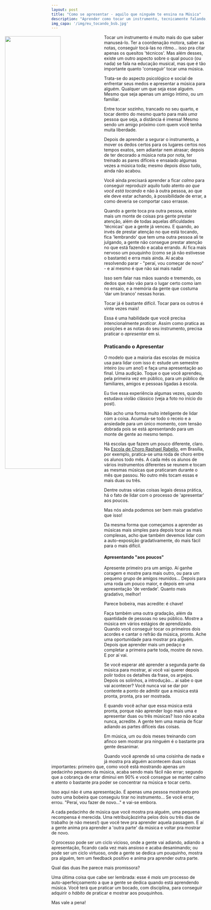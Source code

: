 ```yaml
---
layout: post
title: "Como se apresentar - aquilo que ninguém te ensina na Música"
description: "Aprender como tocar um instrumento, tecnicamente falando, é apenas parte do aprendizado musical. Aprender a se apresentar é tão importante e difícil quanto, mas ninguém te fala sobre isso."
img_capa: '/img/eu_tocando_bsb.jpg'
---
```


<img src="{{page.img_capa}}"  width="60%" frameborder="0" style='float:left; margin:5px 20px 20px -30%' />

Tocar um instrumento é muito mais do que saber manuseá-lo. Ter a coordenação motora, saber as notas, conseguir tocá-las no ritmo... isso pra citar apenas os quesitos 'técnicos'. Mas além desses, existe um outro aspecto sobre o qual pouco (ou nada) se fala na educação musical, mas que é tão importante quanto 'conseguir' tocar uma música.

Trata-se do aspecto psicológico e social de enfrentar seus medos e apresentar a música para alguém. Qualquer um que seja esse alguém. Mesmo que seja apenas um amigo íntimo, ou um familiar.

Entre tocar sozinho, trancado no seu quarto, e tocar dentro do mesmo quarto para mais *uma* pessoa que seja, a distância é imensa! Mesmo sendo um amigo próximo com quem você tenha muita liberdade.

Depois de aprender a segurar o instrumento, a mover os dedos certos para os lugares certos nos tempos exatos, sem adiantar nem atrasar; depois de ter decorado a música nota por nota, ter treinado as pares difíceis e ensaiado algumas vezes a música toda; mesmo depois disso tudo, ainda não acabou.

Você ainda precisará aprender a ficar *calmo* para conseguir reproduzir aquilo tudo atento *ao que você está tocando* e não à outra pessoa, ao que ele deve estar achando, à possibilidade de errar, a como deveria se comportar caso errasse.

Quando a gente toca pra outra pessoa, existe mais um monte de coisas pra gente prestar atenção, além de todas aquelas dificuldades 'técnicas' que a gente já venceu. E quando, ao invés de prestar atenção no que está tocando, fica 'lembrando' que tem uma outra pessoa ali te julgando, a gente não consegue prestar atenção no que está fazendo e acaba errando. Aí fica mais nervoso um pouquinho (como se já não estivesse o bastante) e erra mais ainda. Aí acaba resolvendo parar - "peraí, vou começar de novo" - e aí mesmo é que não sai mais nada!

Isso sem falar nas mãos suando e tremendo, os dedos que não vão para o lugar certo como iam no ensaio, e a memória da gente que costuma 'dar um branco' nessas horas.

Tocar já é bastante difícil. Tocar para os outros é vinte vezes mais!

Essa é uma habilidade que você precisa intencionalmente *praticar*. Assim como pratica as posições e as notas do seu instrumento, precisa praticar o *apresentar* em si.

### Praticando o Apresentar

O modelo que a maioria das escolas de música usa para lidar com isso é: estude um semestre inteiro (ou um ano!) e faça uma apresentação ao final. Uma audição. Toque o que você aprendeu, pela primeira vez em público, para um público de familiares, amigos e pessoas ligadas à escola.

Eu tive essa experiência algumas vezes, quando estudava violão clássico (veja a foto no início do post).

Não acho uma forma muito inteligente de lidar com a coisa. Acumula-se todo o receio e a ansiedade para um único momento, com tensão dobrada pois se está apresentando para um monte de gente ao mesmo tempo.

Há escolas que fazem um pouco diferente, claro. Na [Escola de Choro Raphael Rabello](http://escoladechoro.com.br/), em Brasília, por exemplo, pratica-se uma roda de choro entre os alunos todo mês. A cada mês os alunos de vários instrumentos diferentes se reunem e tocam as mesmas músicas que praticaram durante o mês que passou. No outro mês tocam essas e mais duas ou três.

Dentre outras várias coisas legais dessa prática, há o fato de lidar com o processo de 'apresentar' aos poucos. 

Mas nós ainda podemos ser bem mais gradativo que isso!

Da mesma forma que começamos a aprender as músicas mais simples para depois tocar as mais complexas, acho que também devemos lidar com a auto-exposição gradativamente, do mais fácil para o mais difícil.


<h4 style='margin-top:20px'>Apresentando "aos poucos"</h4>

Apresente primeiro pra um amigo. Aí ganhe coragem e mostre para mais outro, ou para um pequeno grupo de amigos reunidos... Depois para uma roda um pouco maior, e depois em uma apresentação 'de verdade'. Quanto mais gradativo, melhor!

Parece bobeira, mas acredite: é chave!

Faça também uma outra gradação, além da quantidade de pessoas no seu público. Mostre a música em vários estágios de aprendizado. Quando você conseguir tocar os primeiros dois acordes e cantar o refrão da música, pronto. Ache uma oportunidade para mostrar pra alguém. Depois que aprender mais um pedaço e completar a primeira parte toda, mostre de novo. E por aí vai.

Se você esperar até aprender a segunda parte da música para mostrar, aí você vai querer depois polir todos os detalhes da frase, os arpejos. Depois os solinhos, a introdução... aí sabe o que vai acontecer? Você nunca vai se dar por contente a ponto de admitir que a música está pronta, pronta, pra ser mostrada.

E quando você achar que essa música está pronta, porque não aprender logo mais uma e apresentar duas ou três músicas? Isso não acaba nunca, acredite. A gente tem uma mania de ficar adiando as partes difíceis das coisas.

Em música, um ou dois meses treinando com afinco sem mostrar pra ninguém é o bastante pra gente desanimar.

Quando você aprende só uma coisinha de nada e já mostra pra alguém acontecem duas coisas importantes: primeiro que, como você está mostrando apenas um pedacinho pequeno da música, acaba sendo mais fácil não errar; segundo que a cobrança de errar diminui em 90% e você consegue se manter calmo e atento o bastante pra poder se concentrar na música e tocar certo.

Isso aqui não é uma apresentação. É apenas uma pessoa mostrando pro outro uma bobeira que conseguiu tirar no instrumento... Se você errar, errou. "Peraí, vou fazer de novo..." e vai-se embora.

A cada pedacinho de música que você mostra pra alguém, uma pequena recompensa é merecida. Uma retribuiçãozinha pelos dois ou três dias de trabalho (e não meses!) que você teve pra aprender aquela passagem. E aí a gente anima pra aprender a 'outra parte' da música e voltar pra mostrar de novo.

O processo pode ser um ciclo vicioso, onde a gente vai adiando, adiando a apresentação, ficando cada vez mais ansioso e acaba desanimando; ou pode ser um ciclo virtuoso, onde a gente se dedica um pouquinho, mostra pra alguém, tem um feedback positivo e anima pra aprender outra parte.

Qual das duas lhe parece mais promissora?

Uma última coisa que cabe ser lembrada: esse é *mais um* processo de auto-aperfeiçoamento a que a gente se dedica quando está aprendendo música. Você terá que praticar um bocado, com disciplina, para conseguir adquirir o *hábito* de praticar e mostrar aos pouquinhos.

Mas vale a pena!


